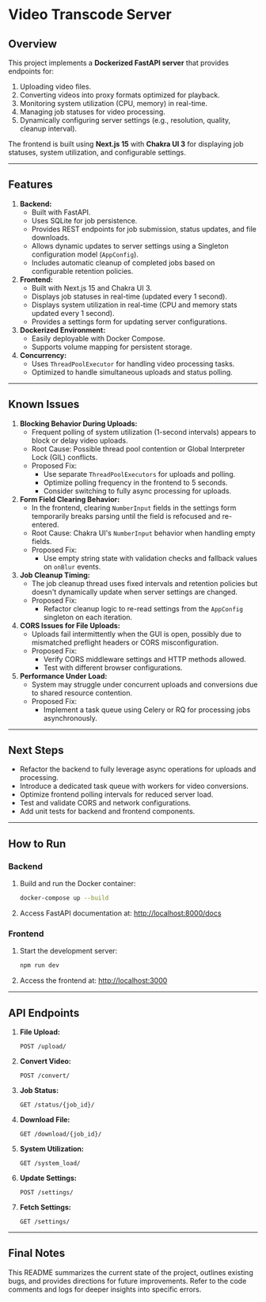 # Video Transcode Server

## Overview
This project implements a **Dockerized FastAPI server** that provides endpoints for:
1. Uploading video files.
2. Converting videos into proxy formats optimized for playback.
3. Monitoring system utilization (CPU, memory) in real-time.
4. Managing job statuses for video processing.
5. Dynamically configuring server settings (e.g., resolution, quality, cleanup interval).

The frontend is built using **Next.js 15** with **Chakra UI 3** for displaying job statuses, system utilization, and configurable settings.

---

## Features
1. **Backend:**
   - Built with FastAPI.
   - Uses SQLite for job persistence.
   - Provides REST endpoints for job submission, status updates, and file downloads.
   - Allows dynamic updates to server settings using a Singleton configuration model (`AppConfig`).
   - Includes automatic cleanup of completed jobs based on configurable retention policies.
2. **Frontend:**
   - Built with Next.js 15 and Chakra UI 3.
   - Displays job statuses in real-time (updated every 1 second).
   - Displays system utilization in real-time (CPU and memory stats updated every 1 second).
   - Provides a settings form for updating server configurations.
3. **Dockerized Environment:**
   - Easily deployable with Docker Compose.
   - Supports volume mapping for persistent storage.
4. **Concurrency:**
   - Uses `ThreadPoolExecutor` for handling video processing tasks.
   - Optimized to handle simultaneous uploads and status polling.

---

## Known Issues
1. **Blocking Behavior During Uploads:**
   - Frequent polling of system utilization (1-second intervals) appears to block or delay video uploads.
   - Root Cause: Possible thread pool contention or Global Interpreter Lock (GIL) conflicts.
   - Proposed Fix:
     - Use separate `ThreadPoolExecutors` for uploads and polling.
     - Optimize polling frequency in the frontend to 5 seconds.
     - Consider switching to fully async processing for uploads.
2. **Form Field Clearing Behavior:**
   - In the frontend, clearing `NumberInput` fields in the settings form temporarily breaks parsing until the field is refocused and re-entered.
   - Root Cause: Chakra UI's `NumberInput` behavior when handling empty fields.
   - Proposed Fix:
     - Use empty string state with validation checks and fallback values on `onBlur` events.
3. **Job Cleanup Timing:**
   - The job cleanup thread uses fixed intervals and retention policies but doesn't dynamically update when server settings are changed.
   - Proposed Fix:
     - Refactor cleanup logic to re-read settings from the `AppConfig` singleton on each iteration.
4. **CORS Issues for File Uploads:**
   - Uploads fail intermittently when the GUI is open, possibly due to mismatched preflight headers or CORS misconfiguration.
   - Proposed Fix:
     - Verify CORS middleware settings and HTTP methods allowed.
     - Test with different browser configurations.
5. **Performance Under Load:**
   - System may struggle under concurrent uploads and conversions due to shared resource contention.
   - Proposed Fix:
     - Implement a task queue using Celery or RQ for processing jobs asynchronously.

---

## Next Steps
- Refactor the backend to fully leverage async operations for uploads and processing.
- Introduce a dedicated task queue with workers for video conversions.
- Optimize frontend polling intervals for reduced server load.
- Test and validate CORS and network configurations.
- Add unit tests for backend and frontend components.

---

## How to Run
### Backend
1. Build and run the Docker container:
   ```bash
   docker-compose up --build
   ```
2. Access FastAPI documentation at:
   [http://localhost:8000/docs](http://localhost:8000/docs)

### Frontend
1. Start the development server:
   ```bash
   npm run dev
   ```
2. Access the frontend at:
   [http://localhost:3000](http://localhost:3000)

---

## API Endpoints
1. **File Upload:**
   ```http
   POST /upload/
   ```
2. **Convert Video:**
   ```http
   POST /convert/
   ```
3. **Job Status:**
   ```http
   GET /status/{job_id}/
   ```
4. **Download File:**
   ```http
   GET /download/{job_id}/
   ```
5. **System Utilization:**
   ```http
   GET /system_load/
   ```
6. **Update Settings:**
   ```http
   POST /settings/
   ```
7. **Fetch Settings:**
   ```http
   GET /settings/
   ```

---

## Final Notes
This README summarizes the current state of the project, outlines existing bugs, and provides directions for future improvements. Refer to the code comments and logs for deeper insights into specific errors.

